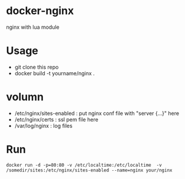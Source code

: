 docker-nginx
============

nginx with lua module

# Usage

* git clone this repo
* docker build -t yourname/nginx .

# volumn

* /etc/nginx/sites-enabled : put nginx conf file with "server {...}" here
* /etc/nginx/certs : ssl pem file here
* /var/log/nginx : log files


# Run

`docker run -d -p=80:80 -v /etc/localtime:/etc/localtime  -v /somedir/sites:/etc/nginx/sites-enabled --name=nginx your/nginx`
